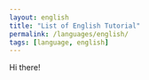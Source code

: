 ```yaml
---
layout: english
title: "List of English Tutorial"
permalink: /languages/english/
tags: [language, english]
---
```


Hi there!

